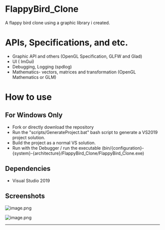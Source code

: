 # FlappyBird_Clone
A flappy bird clone using a graphic library i created. 

# APIs, Specifications, and etc.
- Graphic API and others (OpenGL Specification, GLFW and Glad) 
- UI ( ImGui)
- Debugging, Logging (spdlog)
- Mathematics- vectors, matrices and transformation (OpenGL Mathematics or GLM) 

# How to use
## For Windows Only
- Fork or directly download the repository
- Run the "scripts/GenerateProject.bat" bash script to generate a VS2019 project solution. 
- Build the project as a normal VS solution.
- Run with the Debugger / run the executable (bin/{configuration}-{system}-{architecture}/FlappyBird_Clone/FlappyBird_Clone.exe)

## Dependencies 
 - Visual Studio 2019 

## Screenshots


![image.png](https://trello-attachments.s3.amazonaws.com/5f066448ad4865740ae83658/5fc37ac7ebb86d58a781eef0/8b199d0cea2b88da958d4d56cd0021fb/image.png) 

![image.png](https://trello-attachments.s3.amazonaws.com/5f066448ad4865740ae83658/5fc37ac7ebb86d58a781eef0/ecd709f1ccd11877aca92074462661bb/image.png) 

---
